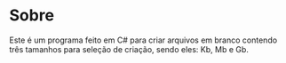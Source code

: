 <h1>Sobre</h1>

Este é um programa feito em C# para criar arquivos em branco contendo três tamanhos para seleção de criação, sendo eles: Kb, Mb e Gb.
